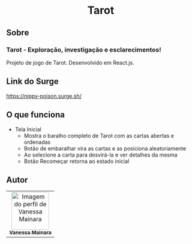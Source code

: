
# <h1 align='center'> Tarot</h1>


## Sobre
### Tarot - Exploração, investigação e esclarecimentos!
Projeto de jogo de Tarot. Desenvolvido em React.js.

## Link do Surge
https://nippy-poison.surge.sh/


## O que funciona
- Tela Inicial
  - Mostra o baralho completo de Tarot com as cartas abertas e ordenadas
  - Botão de embaralhar vira as cartas e as posiciona aleatoriamente
  - Ao selecione a carta para desvirá-la e ver detalhes da mesma
  - Botão Recomeçar retorna ao estado inicial



## Autor

<table>
  <tr>
    <td align="center"><a href="https://github.com/VanessaMainara">
    <img src="https://avatars.githubusercontent.com/u/85848796?s=96&v=4" width="100px" alt="Imagem do perfil de Vanessa Mainara"/>
    <br />
    <sub><b>Vanessa Mainara</b></sub>
     
</table>
